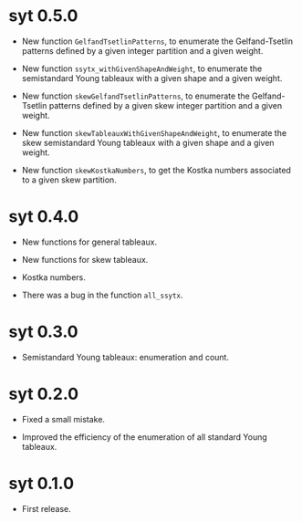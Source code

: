 # syt 0.5.0

* New function `GelfandTsetlinPatterns`, to enumerate the Gelfand-Tsetlin 
patterns defined by a given integer partition and a given weight.

* New function `ssytx_withGivenShapeAndWeight`, to enumerate the semistandard 
Young tableaux with a given shape and a given weight.

* New function `skewGelfandTsetlinPatterns`, to enumerate the Gelfand-Tsetlin 
patterns defined by a given skew integer partition and a given weight.

* New function `skewTableauxWithGivenShapeAndWeight`, to enumerate the skew
semistandard Young tableaux with a given shape and a given weight.

* New function `skewKostkaNumbers`, to get the Kostka numbers associated to a
given skew partition.


# syt 0.4.0

* New functions for general tableaux.

* New functions for skew tableaux.

* Kostka numbers.

* There was a bug in the function `all_ssytx`.


# syt 0.3.0

* Semistandard Young tableaux: enumeration and count.


# syt 0.2.0

* Fixed a small mistake.

* Improved the efficiency of the enumeration of all standard Young tableaux.


# syt 0.1.0

* First release.
